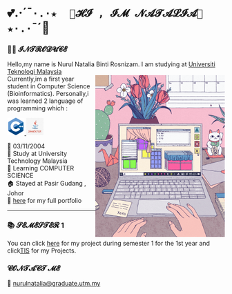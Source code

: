 
# 💕.·´¯`·.·★  🎀𝓗𝓘 , 𝓘𝓜 𝓝𝓐𝓣𝓐𝓛𝓘𝓐🎀  ★·.·`¯´💞 


### 👩‍💻 𝓘𝓝𝓣𝓡𝓞𝓓𝓤𝓒𝓔
Hello,my name is Nurul Natalia Binti Rosnizam. I am studying at
[Universiti Teknologi Malaysia](https://www.utm.my)<BR>
<img align="right" alt="Coding" width="300px" src="gif.gif">
Currently,im a first year student in Computer Science (Bioinformatics).
Personally,i was learned 2 language of programming which :<BR>
<p align="left"> <a href="https://www.w3schools.com/cpp/" target="_blank" rel="noreferrer"> <img src="https://raw.githubusercontent.com/devicons/devicon/master/icons/cplusplus/cplusplus-original.svg" alt="cplusplus" width="40" height="40"/>
<align="left"> <a href="https://www.w3schools.com/js/" target="_blank" rel="noreferrer"> <img src="kisspng-javascript-web-development-logo-script-clipart-5adc4c1a932f97.7568863815243868426029.jpg" alt="javascript" width="40" height="40"/> </a>


📆 03/11/2004<BR>
🏫 Study at University Technology Malaysia<BR>
📝 Learning COMPUTER SCIENCE<BR>
🏠 Stayed at Pasir Gudang , Johor<BR>
📝 [here](http://127.0.0.1:5500/index.html) for my full portfolio

---

### 📚 𝓢𝓔𝓜𝓔𝓢𝓣𝓔𝓡 1
You can click [here](https://github.com/nurulnatalia/SEM-1.git) for my project during semester 1 for the 1st year and click[TIS](https://github.com/nurulnatalia/Technology-and-Information-System.git) for my Projects.<BR>





### 𝓒𝓞𝓝𝓣𝓐𝓒𝓣 𝓜𝓔
📩 nurulnatalia@graduate.utm.my







